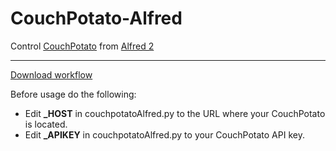 CouchPotato-Alfred
==================

Control [CouchPotato](https://couchpota.to/) from [Alfred 2](http://www.alfredapp.com/)

------

[Download workflow](https://github.com/Fogh/CouchPotato-Alfred/raw/master/CouchPotato.alfredworkflow)

Before usage do the following:

* Edit **_HOST** in couchpotatoAlfred.py to the URL where your CouchPotato is located. 
* Edit **_APIKEY** in couchpotatoAlfred.py to your CouchPotato API key.
